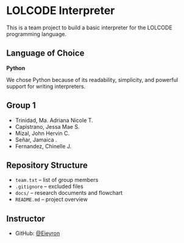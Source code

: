 # LOLCODE Interpreter

This is a team project to build a basic interpreter for the LOLCODE programming language.

## Language of Choice
**Python**

We chose Python because of its readability, simplicity, and powerful support for writing interpreters.

## Group 1
- Trinidad, Ma. Adriana Nicole T.
- Capistrano, Jessa Mae S.
- Mizal, John Hervin C.
- Señar, Jamaica .
- Fernandez, Chinelle J.

## Repository Structure
- `team.txt` – list of group members
- `.gitignore` – excluded files
- `docs/` – research documents and flowchart
- `README.md` – project overview

## Instructor
- GitHub: [@Eieyron](https://github.com/Eieyron)
